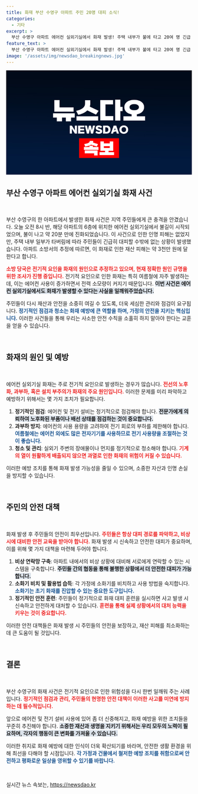 ```yaml
---
title: 화재 부산 수영구 아파트 주민 20명 대피 소식!
categories:
  - 기타
excerpt: >
  부산 수영구 아파트 에어컨 실외기실에서 화재 발생! 주택 내부가 불에 타고 20여 명 긴급 대피. 소방당국, 전기적 요인 조사 중. 피해액 무려 3천만 원! 클릭해 더 알아보세요!
feature_text: >
  부산 수영구 아파트 에어컨 실외기실에서 화재 발생! 주택 내부가 불에 타고 20여 명 긴급 대피. 소방당국, 전기적 요인 조사 중. 피해액 무려 3천만 원! 클릭해 더 알아보세요!
image: '/assets/img/newsdao_breakingnews.jpg'
---
```


<p><img src="/assets/img/newsdao_breakingnews.jpg" alt="ranknews 속보" /></p>

<h2 data-ke-size="size26">부산 수영구 아파트 에어컨 실외기실 화재 사건</h2>

<p data-ke-size="size16">&nbsp;</p>

<p>부산 수영구의 한 아파트에서 발생한 화재 사건은 지역 주민들에게 큰 충격을 안겼습니다. 오늘 오전 8시 반, 해당 아파트의 6층에 위치한 에어컨 실외기실에서 불길이 시작되었으며, 불이 나고 약 20분 만에 진화되었습니다. 이 사건으로 인한 인명 피해는 없었지만, 주택 내부 일부가 타버림에 따라 주민들이 긴급히 대피할 수밖에 없는 상황이 발생했습니다. 아파트 소방서의 추정에 따르면, 이 화재로 인한 재산 피해는 약 3천만 원에 달한다고 합니다. </p>

<p><b><span style="color: #ee2323;">소방 당국은 전기적 요인을 화재의 원인으로 추정하고 있으며, 현재 정확한 원인 규명을 위한 조사가 진행 중입니다.</span></b> 전기적 요인으로 인한 화재는 특히 여름철에 자주 발생하는데, 이는 에어컨 사용이 증가하면서 전력 소모량이 커지기 때문입니다. <b><span style="background-color: #21538527;">이번 사건은 에어컨 실외기실에서도 화재가 발생할 수 있다는 사실을 일깨워주었습니다.</span></b> </p>

<p>주민들이 다시 재산과 안전을 소중히 여길 수 있도록, 더욱 세심한 관리와 점검이 요구됩니다. <b><span style="color: #1a5490;">정기적인 점검과 청소는 화재 예방에 큰 역할을 하며, 가정의 안전을 지키는 핵심입니다.</span></b> 이러한 사건들을 통해 우리는 사소한 안전 수칙을 소홀히 하지 말아야 한다는 교훈을 얻을 수 있습니다.</p>

<p data-ke-size="size16">&nbsp;</p>

<h2 data-ke-size="size26">화재의 원인 및 예방</h2>

<p data-ke-size="size16">&nbsp;</p>

<p>에어컨 실외기실 화재는 주로 전기적 요인으로 발생하는 경우가 많습니다. <b><span style="color: #ee2323;">전선의 노후화, 과부하, 혹은 설치 부주의가 화재의 주요 원인입니다.</span></b> 이러한 문제를 미리 파악하고 예방하기 위해서는 몇 가지 조치가 필요합니다. </p>

<ol>
<li><strong>정기적인 점검</strong>: 에어컨 및 전기 설비는 정기적으로 점검해야 합니다. <b><span style="background-color: #21538527;">전문가에게 의뢰하여 노후화된 부품이나 배선 상태를 점검하는 것이 중요합니다.</span></b></li>
<li><strong>과부하 방지</strong>: 에어컨의 사용 용량을 고려하여 전기 회로의 부하를 제한해야 합니다. <b><span style="color: #1a5490;">여름철에는 에어컨 외에도 많은 전자기기를 사용하므로 전기 사용량을 조절하는 것이 좋습니다.</span></b></li>
<li><strong>청소 및 관리</strong>: 실외기 주변의 장애물이나 먼지를 정기적으로 청소해야 합니다. <b><span style="color: #ee2323;">기계의 열이 원활하게 배출되지 않으면 과열로 인한 화재의 위험이 커질 수 있습니다.</span></b></li>
</ol>

<p>이러한 예방 조치를 통해 화재 발생 가능성을 줄일 수 있으며, 소중한 자산과 인명 손실을 방지할 수 있습니다. </p>

<p data-ke-size="size16">&nbsp;</p>

<h2 data-ke-size="size26">주민의 안전 대책</h2>

<p data-ke-size="size16">&nbsp;</p>

<p>화재 발생 후 주민들의 안전이 최우선입니다. <b><span style="color: #ee2323;">주민들은 항상 대피 경로를 파악하고, 비상시에 대비한 안전 교육을 받아야 합니다.</span></b> 화재 발생 시 신속하고 안전한 대피가 중요하며, 이를 위해 몇 가지 대책을 마련해 두어야 합니다. </p>

<ol>
<li><strong>비상 연락망 구축</strong>: 아파트 내에서의 비상 상황에 대비해 서로에게 연락할 수 있는 시스템을 구축합니다. <b><span style="background-color: #21538527;">주민들 간의 협동을 통해 불행한 상황에서 더 안전한 대피가 가능합니다.</span></b></li>
<li><strong>소화기 비치 및 활용법 습득</strong>: 각 가정에 소화기를 비치하고 사용 방법을 숙지합니다. <b><span style="color: #1a5490;">소화기는 초기 화재를 진압할 수 있는 중요한 도구입니다.</span></b></li>
<li><strong>정기적인 안전 훈련</strong>: 주민들이 정기적으로 화재 대피 훈련을 실시하면 사고 발생 시 신속하고 안전하게 대처할 수 있습니다. <b><span style="color: #ee2323;">훈련을 통해 실제 상황에서의 대처 능력을 키우는 것이 중요합니다.</span></b></li>
</ol>

<p>이러한 안전 대책들은 화재 발생 시 주민들의 안전을 보장하고, 재산 피해를 최소화하는 데 큰 도움이 될 것입니다. </p>

<p data-ke-size="size16">&nbsp;</p>

<h2 data-ke-size="size26">결론</h2>

<p data-ke-size="size16">&nbsp;</p>

<p>부산 수영구의 화재 사건은 전기적 요인으로 인한 위험성을 다시 한번 일깨워 주는 사례입니다. <b><span style="color: #ee2323;">정기적인 점검과 관리, 주민들의 현명한 안전 대책이 이러한 사고를 미연에 방지하는 데 필수적입니다.</span></b> </p>

<p>앞으로 에어컨 및 전기 설비 사용에 있어 좀 더 신중해지고, 화재 예방을 위한 조치들을 꾸준히 추진해야 합니다. <b><span style="background-color: #21538527;">소중한 재산과 생명을 지키기 위해서는 우리 모두의 노력이 필요하며, 각자의 행동이 큰 변화를 가져올 수 있습니다.</span></b> </p>

<p>이러한 취지로 화재 예방에 대한 인식이 더욱 확산되기를 바라며, 안전한 생활 환경을 위해 최선을 다해야 할 시점입니다. <b><span style="color: #1a5490;">각 가정과 건물에서 철저한 예방 조치를 취함으로써 안전하고 평화로운 일상을 영위할 수 있기를 바랍니다.</span></b> </p>

<p data-ke-size="size16">&nbsp;</p>
실시간 뉴스 속보는, <a href="https://newsdao.kr" rel="dofollow">https://newsdao.kr</a>


